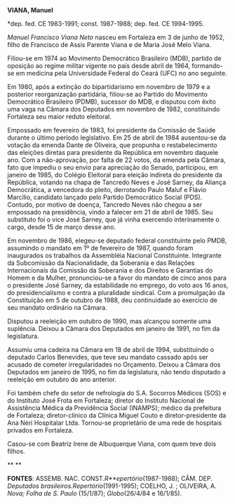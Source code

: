 **VIANA, Manuel**

\*dep. fed. CE 1983-1991; const. 1987-1988; dep. fed. CE 1994-1995.

*Manuel Francisco Viana Neto* nasceu em Fortaleza em 3 de junho de 1952,
filho de Francisco de Assis Parente Viana e de Maria José Melo Viana.

Filiou-se em 1974 ao Movimento Democrático Brasileiro (MDB), partido de
oposição ao regime militar vigente no país desde abril de 1964,
formando-se em medicina pela Universidade Federal do Ceará (UFC) no ano
seguinte.

Em 1980, após a extinção do bipartidarismo em novembro de 1979 e a
posterior reorganização partidária, filiou-se ao Partido do Movimento
Democrático Brasileiro (PDMB), sucessor do MDB, e disputou com êxito uma
vaga na Câmara dos Deputados em novembro de 1982, constituindo Fortaleza
seu maior reduto eleitoral.

Empossado em fevereiro de 1983, foi presidente da Comissão de Saúde
durante o último período legislativo. Em 25 de abril de 1984 ausentou-se
da votação da emenda Dante de Oliveira, que propunha o restabelecimento
das eleições diretas para presidente da República em novembro daquele
ano. Com a não-aprovação, por falta de 22 votos, da emenda pela Câmara,
fato que impediu o seu envio para apreciação do Senado, participou, em
janeiro de 1985, do Colégio Eleitoral para eleição indireta do
presidente da República, votando na chapa de Tancredo Neves e José
Sarney, da Aliança Democrática, a vencedora do pleito, derrotando Paulo
Maluf e Flávio Marcílio, candidato lançado pelo Partido Democrático
Social (PDS). Contudo, por motivo de doença, Tancredo Neves não chegou a
ser empossado na presidência, vindo a falecer em 21 de abril de 1985.
Seu substituto foi o vice José Sarney, que já vinha exercendo
interinamente o cargo, desde 15 de março desse ano.

Em novembro de 1986, elegeu-se deputado federal constituinte pelo PMDB,
assumindo o mandato em 1º de fevereiro de 1987, quando foram inaugurados
os trabalhos da Assembléia Nacional Constituinte. Integrante da
Subcomissão da Nacionalidade, da Soberania e das Relações Internacionais
da Comissão da Soberania e dos Direitos e Garantias do Homem e da
Mulher, pronunciou-se a favor do mandato de cinco anos para o presidente
José Sarney, da estabilidade no emprego, do voto aos 16 anos, do
presidencialismo e contra a pluralidade sindical. Com a promulgação da
Constituição em 5 de outubro de 1988, deu continuidade ao exercício de
seu mandato ordinário na Câmara.

Disputou a reeleição em outubro de 1990, mas alcançou somente uma
suplência. Deixou a Câmara dos Deputados em janeiro de 1991, no fim da
legislatura.

Assumiu uma cadeira na Câmara em 18 de abril de 1994, substituindo o
deputado Carlos Benevides, que teve seu mandato cassado após ser acusado
de cometer irregularidades no Orçamento. Deixou a Câmara dos Deputados
em janeiro de 1995, no fim da legislatura, não tendo disputado a
reeleição em outubro do ano anterior.

Foi também chefe do setor de nefrologia do S.A. Socorros Médicos (SOS) e
do Instituto José Frota em Fortaleza; diretor do Instituto Nacional de
Assistência Médica da Previdência Social (INAMPS); médico da prefeitura
de Fortaleza; diretor-clínico da Clínica Miguel Couto e
diretor-presidente da Ana Néri Hospitalar Ltda. Tornou-se proprietário
de uma rede de hospitais privados em Fortaleza.

Casou-se com Beatriz Irene de Albuquerque Viana, com quem teve dois
filhos.

** **

**FONTES**: ASSEMB. NAC. CONST.*R**epertório*(1987-1988); CÂM. DEP.
*Deputados brasileiros.*Repertório**(1991-1995); COELHO, J. ; OLIVEIRA,
A. *Nova;* *Folha de S. Paulo* (15/1/87); *Globo*(26/4/84 e 16/1/85).

 
